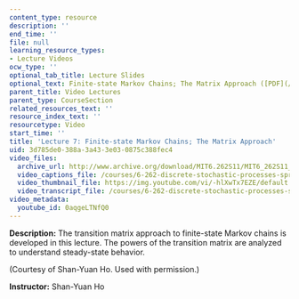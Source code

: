 ```yaml
---
content_type: resource
description: ''
end_time: ''
file: null
learning_resource_types:
- Lecture Videos
ocw_type: ''
optional_tab_title: Lecture Slides
optional_text: Finite-state Markov Chains; The Matrix Approach ([PDF](/courses/6-262-discrete-stochastic-processes-spring-2011/resources/mit6_262s11_lec07))
parent_title: Video Lectures
parent_type: CourseSection
related_resources_text: ''
resource_index_text: ''
resourcetype: Video
start_time: ''
title: 'Lecture 7: Finite-state Markov Chains; The Matrix Approach'
uid: 3d785de0-388a-3a43-3e03-0875c388fec4
video_files:
  archive_url: http://www.archive.org/download/MIT6.262S11/MIT6_262S11_lec07_300k.mp4
  video_captions_file: /courses/6-262-discrete-stochastic-processes-spring-2011/3a1410af7ad155928a9fa6d9f6fcfa44_0aqgeLTNfQ0.vtt
  video_thumbnail_file: https://img.youtube.com/vi/-hlXwTx7EZE/default.jpg
  video_transcript_file: /courses/6-262-discrete-stochastic-processes-spring-2011/08fe905fa05fdee1c17b05928a2fd2fa_0aqgeLTNfQ0.pdf
video_metadata:
  youtube_id: 0aqgeLTNfQ0
---
```


**Description:** The transition matrix approach to finite-state Markov chains is developed in this lecture. The powers of the transition matrix are analyzed to understand steady-state behavior.

(Courtesy of Shan-Yuan Ho. Used with permission.)

**Instructor:** Shan-Yuan Ho



